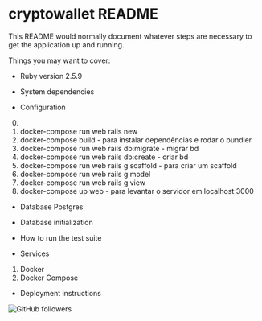 # cryptowallet README


This README would normally document whatever steps are necessary to get the
application up and running.

Things you may want to cover:

* Ruby version 2.5.9

* System dependencies

* Configuration
0. 
1. docker-compose run web rails new
2. docker-compose build - para instalar dependências e rodar o bundler
3. docker-compose run web rails db:migrate - migrar bd
4. docker-compose run web rails db:create - criar bd
5. docker-compose run web rails g scaffold - para criar um scaffold
6. docker-compose run web rails g model
7. docker-compose run web rails g view
8. docker-compose up web - para levantar o servidor em localhost:3000

* Database Postgres

* Database initialization 

* How to run the test suite

* Services
1. Docker
2. Docker Compose

* Deployment instructions


![GitHub followers](https://img.shields.io/github/followers/marcianomatias?style=social)
